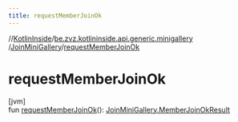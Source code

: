 ```yaml
---
title: requestMemberJoinOk
---
```

//[KotlinInside](../../../index.html)/[be.zvz.kotlininside.api.generic.minigallery](../index.html)
/[JoinMiniGallery](index.html)/[requestMemberJoinOk](request-member-join-ok.html)

# requestMemberJoinOk

[jvm]\
fun [requestMemberJoinOk](request-member-join-ok.html)(): [JoinMiniGallery.MemberJoinOkResult](-member-join-ok-result/index.html)




